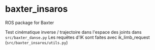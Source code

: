 # baxter_insaros
ROS package for Baxter

Test cinématique inverse / trajectoire dans l'espace des joints dans `src/baxter_danse.py`
Les requêtes d'IK sont faites avec ik_limb_request (`src/baxter_insaros/utils.py`)
